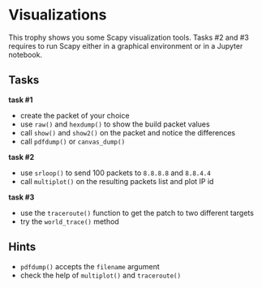# Visualizations

This trophy shows you some Scapy visualization tools. Tasks #2 and #3 requires to run Scapy either in a graphical environment or in a Jupyter notebook.

## Tasks

**task #1**

- create the packet of your choice
- use `raw()` and `hexdump()` to show the build packet values
- call `show()` and `show2()` on the packet and notice the differences
- call `pdfdump()` or `canvas_dump()`

**task #2**

- use `srloop()` to send 100 packets to `8.8.8.8` and `8.8.4.4`
- call `multiplot()` on the resulting packets list and plot IP id

**task #3**

- use the `traceroute()` function to get the patch to two different targets
- try the `world_trace()` method

## Hints

- `pdfdump()` accepts the `filename` argument
- check the help of `multiplot()` and `traceroute()`
